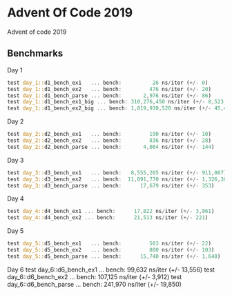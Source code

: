 # Advent Of Code 2019

Advent of code 2019


## Benchmarks

Day 1
```rust
test day_1::d1_bench_ex1   ... bench:          26 ns/iter (+/- 0)
test day_1::d1_bench_ex2   ... bench:         476 ns/iter (+/- 20)
test day_1::d1_bench_parse ... bench:       2,976 ns/iter (+/- 86)
test day_1::d1_bench_ex1_big ... bench: 310,276,450 ns/iter (+/- 8,523,178)
test day_1::d1_bench_ex2_big ... bench: 1,819,930,520 ns/iter (+/- 45,401,043)
```
Day 2
```rust
test day_2::d2_bench_ex1   ... bench:         190 ns/iter (+/- 10)
test day_2::d2_bench_ex2   ... bench:         836 ns/iter (+/- 28)
test day_2::d2_bench_parse ... bench:       4,004 ns/iter (+/- 144)
```
Day 3
```rust
test day_3::d3_bench_ex1   ... bench:   8,555,205 ns/iter (+/- 911,067)
test day_3::d3_bench_ex2   ... bench:  11,091,770 ns/iter (+/- 1,326,304)
test day_3::d3_bench_parse ... bench:      17,679 ns/iter (+/- 353)
```
Day 4
```rust
test day_4::d4_bench_ex1 ... bench:      17,822 ns/iter (+/- 3,861)
test day_4::d4_bench_ex2 ... bench:      21,513 ns/iter (+/- 221)
```
Day 5
```rust
test day_5::d5_bench_ex1   ... bench:         503 ns/iter (+/- 22)
test day_5::d5_bench_ex2   ... bench:         800 ns/iter (+/- 103)
test day_5::d5_bench_parse ... bench:      15,740 ns/iter (+/- 1,640)
```
Day 6
test day_6::d6_bench_ex1   ... bench:      99,632 ns/iter (+/- 13,556)
test day_6::d6_bench_ex2   ... bench:     107,125 ns/iter (+/- 3,912)
test day_6::d6_bench_parse ... bench:     241,970 ns/iter (+/- 19,850)